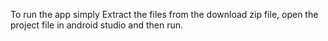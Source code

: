 To run the app simply Extract the files from the download zip file, open the project file in android studio and then run.

